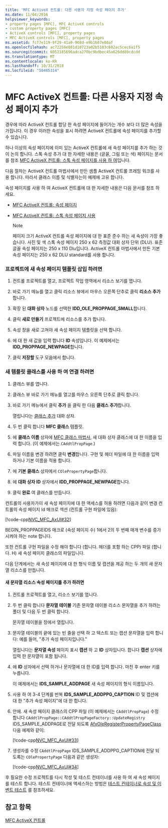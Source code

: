 ```yaml
---
title: 'MFC ActiveX 컨트롤: 다른 사용자 지정 속성 페이지 추가'
ms.date: 11/04/2016
helpviewer_keywords:
- property pages [MFC], MFC ActiveX controls
- custom property pages [MFC]
- ActiveX controls [MFC], property pages
- MFC ActiveX controls [MFC], property pages
ms.assetid: fcf7e119-9f29-41a9-908d-e9b1607e08af
ms.openlocfilehash: ac72258e881d10723a02b5103c602ac5cec6a1f5
ms.sourcegitcommit: 6052185696adca270bc9bdbec45a626dd89cdcdd
ms.translationtype: MT
ms.contentlocale: ko-KR
ms.lasthandoff: 10/31/2018
ms.locfileid: "50465314"
---
```

# <a name="mfc-activex-controls-adding-another-custom-property-page"></a>MFC ActiveX 컨트롤: 다른 사용자 지정 속성 페이지 추가

경우에 따라 ActiveX 컨트롤 합당 한 속성 페이지에 들어가는 개수 보다 더 많은 속성을 가집니다. 이 경우 이러한 속성을 표시 하려면 ActiveX 컨트롤에 속성 페이지를 추가할 수 있습니다.

하나 이상의 속성 페이지에 이미 있는 ActiveX 컨트롤에 새 속성 페이지를 추가 하는 것이 논의 합니다. 스톡 속성 추가 대 한 자세한 내용은 (글꼴, 그림 또는 색) 페이지는 문서를 참조 [MFC ActiveX 컨트롤: 스톡 속성 페이지를 사용 하 여](../mfc/mfc-activex-controls-using-stock-property-pages.md)입니다.

다음 절차는 ActiveX 컨트롤 마법사에서 만든 샘플 ActiveX 컨트롤 프레임 워크를 사용 합니다. 따라서 클래스 이름 및 식별자는이 예제에 고유 합니다.

속성 페이지를 사용 하 여 ActiveX 컨트롤에 대 한 자세한 내용은 다음 문서를 참조 하세요.

- [MFC ActiveX 컨트롤: 속성 페이지](../mfc/mfc-activex-controls-property-pages.md)

- [MFC ActiveX 컨트롤: 스톡 속성 페이지 사용](../mfc/mfc-activex-controls-using-stock-property-pages.md)

    > [!NOTE]
    >  페이지 크기 ActiveX 컨트롤 속성 페이지에 대 한 표준 준수 하는 새 속성이 가장 좋습니다. 사진 및 색 스톡 속성 페이지 250 x 62 측정값 대화 상자 단위 (DLU). 표준 글꼴 속성 페이지는 250 x 110 Dlu입니다. ActiveX 컨트롤 마법사에서 만든 기본 속성 페이지는 250 x 62 DLU standard를 사용 합니다.

### <a name="to-insert-a-new-property-page-template-into-your-project"></a>프로젝트에 새 속성 페이지 템플릿 삽입 하려면

1. 컨트롤 프로젝트를 열고, 프로젝트 작업 영역에서 리소스 보기를 엽니다.

1. 바로 가기 메뉴를 열고 클릭 리소스 뷰에서 마우스 오른쪽 단추로 클릭 **리소스 추가**합니다.

1. 확장 된 **대화 상자** 노드를 선택한 **IDD_OLE_PROPPAGE_SMALL**합니다.

1. 클릭 **새로 만들기** 프로젝트에 리소스를 추가 합니다.

1. 속성 창을 새로 고쳐야 새 속성 페이지 템플릿을 선택 합니다.

1. 에 대 한 새 값을 입력 합니다 **ID** 속성입니다. 이 예제에서는 **IDD_PROPPAGE_NEWPAGE**합니다.

1. 클릭 **저장할** 도구 모음에서 합니다.

### <a name="to-associate-the-new-template-with-a-class"></a>새 템플릿 클래스를 사용 하 여 연결 하려면

1. 클래스 뷰를 엽니다.

1. 클래스 뷰 바로 가기 메뉴를 열고를 마우스 오른쪽 단추로 클릭 합니다.

1. 바로 가기 메뉴에서 클릭 **추가** 을 클릭 한 다음 **클래스 추가**합니다.

   열립니다는 [클래스 추가](../ide/add-class-dialog-box.md) 대화 상자.

1. 두 번 클릭 합니다 **MFC 클래스** 템플릿.

1. 에 **클래스 이름** 상자에 [MFC 클래스 마법사](../mfc/reference/mfc-add-class-wizard.md), 새 대화 상자 클래스에 대 한 이름을 입력 합니다. (이 예제에서는 `CAddtlPropPage`.)

1. 파일 이름을 변경 하려면 클릭 **변경**합니다. 구현 및 헤더 파일에 대 한 이름을 입력 하거나 기본 이름을 적용 합니다.

1. 에 **기본 클래스** 상자에서 `COlePropertyPage`합니다.

1. 에 **대화 상자 ID** 상자에서 **IDD_PROPPAGE_NEWPAGE**합니다.

9. 클릭 **완료** 여 클래스를 만듭니다.

컨트롤의 사용자가이 새 속성 페이지에 대 한 액세스를 허용 하려면 다음과 같이 변경 컨트롤의 속성 페이지 Id 매크로 섹션 (컨트롤 구현 파일에 있음):

[!code-cpp[NVC_MFC_AxUI#32](../mfc/codesnippet/cpp/mfc-activex-controls-adding-another-custom-property-page_1.cpp)]

BEGIN_PROPPAGEIDS 매크로 (속성 페이지 수) 1에서 2의 두 번째 매개 변수를 증가 시켜야 하는 note 합니다.

또한 컨트롤 구현 파일을 수정 해야 합니다 (합니다. 헤더를 포함 하는 CPP) 파일 (합니다. H) 새 속성 페이지 클래스의 파일입니다.

다음 단계에서는 새 속성 페이지에 대 한 형식 이름 및 캡션을 제공 하는 두 개의 새 문자열 리소스를 만듭니다.

#### <a name="to-add-new-string-resources-to-a-property-page"></a>새 문자열 리소스 속성 페이지를 추가 하려면

1. 컨트롤 프로젝트를 열고, 리소스 보기를 엽니다.

1. 두 번 클릭 합니다 **문자열 테이블** 기존 문자열 테이블 리소스 문자열을 추가 하려는 폴더 및 다음 두 번 클릭 합니다.

   문자열 테이블을 창에서 열립니다.

1. 문자열 테이블의 끝에 있는 빈 줄을 선택 하 고 텍스트 또는 캡션 문자열을 입력 합니다: 예를 들어, "추가 속성 페이지입니다."

   열립니다는 **문자열 속성** 페이지 표시 **캡션** 하 고 **ID** 상자입니다. 합니다 **캡션** 상자에 입력 한 문자열이 포함 됩니다.

1. 에 **ID** 상자에서 선택 하거나 문자열에 대 한 ID를 입력 합니다. 마친 후 enter 키를 누릅니다.

   이 예제에서는 **IDS_SAMPLE_ADDPAGE** 새 속성 페이지의 형식 이름입니다.

1. 사용 하 여 3-4 단계를 반복 **IDS_SAMPLE_ADDPPG_CAPTION** ID 및 캡션에 대 한 "추가 속성 페이지"에 대 한 합니다.

1. 안에. 새 속성 페이지 클래스의 CPP 파일 (이 예제에서는 `CAddtlPropPage`) 수정 합니다 `CAddtlPropPage::CAddtlPropPageFactory::UpdateRegistry` IDS_SAMPLE_ADDPAGE로 전달 되도록 [AfxOleRegisterPropertyPageClass](../mfc/reference/registering-ole-controls.md#afxoleregisterpropertypageclass)다음 예제와 같이:

   [!code-cpp[NVC_MFC_AxUI#33](../mfc/codesnippet/cpp/mfc-activex-controls-adding-another-custom-property-page_2.cpp)]

1. 생성자를 수정 `CAddtlPropPage` IDS_SAMPLE_ADDPPG_CAPTION에 전달 되도록는 `COlePropertyPage` 다음과 같은 생성자:

   [!code-cpp[NVC_MFC_AxUI#34](../mfc/codesnippet/cpp/mfc-activex-controls-adding-another-custom-property-page_3.cpp)]

후 필요한 수정 프로젝트를 다시 작성 및 테스트 컨테이너를 사용 하 여 새 속성 페이지를 테스트 합니다. 테스트 컨테이너에 액세스하는 방법은 [테스트 컨테이너로 속성 및 이벤트 테스트](../mfc/testing-properties-and-events-with-test-container.md) 를 참조하세요.

## <a name="see-also"></a>참고 항목

[MFC ActiveX 컨트롤](../mfc/mfc-activex-controls.md)

